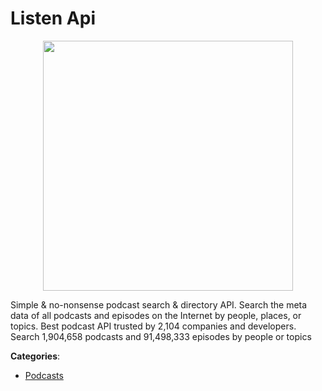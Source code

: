 # Listen Api
<p align="center">
    <img width="400" src="https://raw.githubusercontent.com/apis-list/apis-list/apis/listen-api/logo_256x256.png" />
</p>

Simple & no-nonsense podcast search & directory API. Search the meta data of all podcasts and episodes on the Internet by people, places, or topics. Best podcast API trusted by 2,104 companies and developers.  Search 1,904,658 podcasts and 91,498,333 episodes by people or topics



**Categories**:

- [Podcasts](https://github.com/apis-list/apis-list#podcasts)



